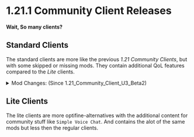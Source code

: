 <p hidden meta>
Title: 1.21.1 Community Client Release
Author: TheAxolot77
AuthorImg: /assets/logo_theaxo77.png
AuthorTitle: Author
Banner: /assets/articles/banners/community_client_1.21.1.png
Favicon: /assets/logo_theaxo77.png
Tags: minecraft,mc,client,theaxolot77,update,news,changelog
Date: 2024-09-12
</p>

# 1.21.1 Community Client Releases

**Wait, So many clients?**

## Standard Clients

The standard clients are more like the previous *1.21 Community Clients*, but with some skipped or missing mods.
They contain additional QoL features compared to the *Lite* clients.

<details>
    <summary>Mod Changes: (Since 1.21_Community_Client_U3_Beta2)</summary>

    - <span style="color:red;font-weight:bold;">Missing Mods:</span>
        * `BeeHiveToolTip`
        * `Krypton`

    - <span style="color:green;font-weight:bold;">New Mods:</span>
        * `Continuity`
        * `CIT Reswewn` *FINALLY*
        * `DynamicFPS`
        * `LanguageReload`
        * `MixinTrace`
        * `MoreCulling`
        * `PolyTone`
        * `Zoomify`
        * `YourOptionsShallBeRespected`

    - <span style="color:orange;font-weight:bold;">Skipped:</span>
        * `BadOptimizations`
        * `MapToolTip`
        * `NoTelemetry`

    - <span style="color:white;font-weight:bold;">Moved *(for now)* to future ***Mooare*** release:</span>
        * `BetterF3`
        * `GiveMeANewSplashText`
        * `ScoreboardOverhaul`
        * `SoundPhysicsRemastered`
        * `Tweakaroo`
</details>


## Lite Clients

The lite clients are more optifine-alternatives with the additional content for community stuff like `Simple Voice Chat`.
And contains the alot of the same mods but less then the regular clients.